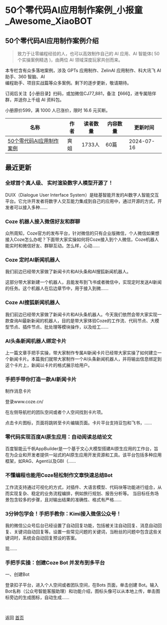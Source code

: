 # 50个零代码AI应用制作案例_小报童_Awesome_XiaoBOT

## 50个零代码AI应用制作案例介绍
> 致力于让零编程经验的人，也可以高效制作自己的 AI 应用、AI 智能体( 50 个实操案例精选 )，由两位 AI 领域深度玩家共创而来。    
    
本专栏含有众多落地案例，涉及 GPTs 应用制作、ZelinAI 应用制作、科大讯飞 AI 助手、360 智脑、AI  
编程助手、项目实战篇等众多案例。剩下的逐步更新，敬请期待。    
    
订阅后关注【小册目录】扫码，或加微信CJ77_881，备注【666】，进专属陪伴群，并送你上千组 AI 资料包。    
    
小册原价599，满 1000 人已涨价，限时 16.6 元买断。  
  


|名称|作者|读者数量|内容数量|更新时间|
|---|---|---|---|---|
|[50个零代码AI应用制作案例](https://xiaobot.net/p/wsvictoria?refer=0b133df9-27dc-423b-8101-639049001c13)|爽姐|1733人|60篇|2024-07-16|

## 最近更新
### 全球首个真人级、 实时渲染数字人模型开源了！

DUIX（Dialogue User Interface
System）是硅基智能开发的AI数字人智能交互平台。它允许开发者将数字人交互能力集成到自己的应用中，通过开源的方式，开发者可以接入多种......

### Coze 机器人接入微信好友和群聊

众所周知，Coze官方的发布平台，针对微信的只有企业版微信，个人微信如果想接入Coze怎么办呢？下面带大家实操如何将Coze接入到个人微信，Coze机器人能实时和微信好友、群聊互动。怎么样，心动......

### Coze 定时AI新闻机器人

我们前边已经带大家做了新闻卡片和AI头条和AI搜狐新闻机器人。

这部分带大家新建一个机器人，且能发布到飞书或者微信中，实现定时发送AI新闻的任务。这个机器人在后边章节中，用于接入到微......

### Coze AI搜狐新闻机器人

我们前边已经带大家做了新闻卡片和AI头条机器人。今天我们依然会带大家实现一款查询AI最新新闻的机器人，目的是带大家体验Coze的工作流、代码节点、大模型节点、插件节点、批处理等模块操作，以及给工......

### AI头条新闻机器人绑定卡片

上一篇文章手把手实操，带大家制作专属AI新闻卡片已经带大家实操了如何建立一个新闻卡片。本篇我们就带大家制作一个AI头条新闻机器人，并将输出信息绑定到这个卡片上，新闻以卡片的格式展示给用户。

### 手把手带你打造一款AI新闻卡片

制作消息卡片

登录www.coze.cn/

在左侧导航栏的团队空间或者个人空间找到卡片项。

点击卡片图标，页面将跳转至卡片编辑页面。卡片平台支持豆包和飞书，......

### 零代码实现百度AI原生应用：自动阅读总结论文

百度智能云千帆AppBuilder是一个基于文心大模型搭建AI原生应用的工作台，旨在为企业和开发者提供一站式的AI原生应用开发资源和工具。该平台包括多种应用框架，如RAG、Agent以及GBI（......

### 不懂编程也能用Coze轻松制作文章快速总结Bot

工作流支持通过可视化的方式，对插件、大语言模型、代码块等功能进行组合，从而实现复杂、稳定的业务流程编排，例如旅行规划、报告分析等。
当目标任务场景包含较多的步骤，且对输出结果的准确性、格式有严格......

### 3分钟包学会！手把手教你：Kimi接入微信公众号！

我的微信公众号后台已经设置了自动回复功能，包括被关注自动回复、消息自动回复、关键词自动回复等。设置一些常见问题的关键词，当粉丝的问题中包含这些关键词时，系统会自动回复预设的答案。

现......

### 手把手实操：创建Coze Bot 并发布到多平台

一、创建Bot

登录扣子平台，进入个人空间或者团队空间，在Bots 页面，单击创建
Bot。输入Bot名称（公众号智能客服助理）和功能介绍，图标头像可以从本地上传，单击图标旁边的生成图标，自动生成......


<a href="https://github.com/Reno9527/awesome-xiaobot" style="color: white; text-decoration: none;">awesome-xiaobot</a>

返回 [首页](../README.md)
